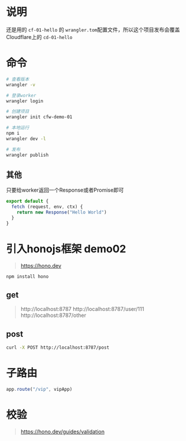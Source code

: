 # 说明

还是用的 `cf-01-hello` 的 `wrangler.tom`配置文件，所以这个项目发布会覆盖Cloudflare上的 `cd-01-hello`

# 命令

```bash
# 查看版本
wrangler -v

# 登录worker
wrangler login

# 创建项目
wrangler init cfw-demo-01

# 本地运行
npm i
wrangler dev -l

# 发布
wrangler publish
```

## 其他

只要给worker返回一个Response或者Promise即可

```js
export default {
  fetch (request, env, ctx) {
    return new Response("Hello World")
  }
}
```

# 引入honojs框架 demo02

> https://hono.dev

```bash
npm install hono
```
 
## get

> http://localhost:8787
> http://localhost:8787/user/111
> http://localhost:8787/other

## post

```bash
curl -X POST http://localhost:8787/post
```

# 子路由

```js
app.route("/vip", vipApp)
```

# 校验

> https://hono.dev/guides/validation